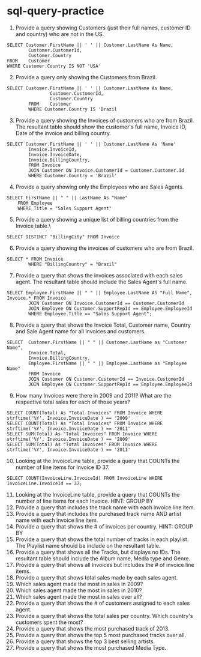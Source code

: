 # sql-query-practice

1) Provide a query showing Customers (just their full names, customer ID and country) who are not in the US.

```
SELECT Customer.FirstName || ' ' || Customer.LastName As Name,
        Customer.CustomerId, 
        Customer.Country
FROM    Customer
WHERE Customer.Country IS NOT 'USA'
```


2) Provide a query only showing the Customers from Brazil.

```
SELECT Customer.FirstName || ' ' || Customer.LastName As Name,
                Customer.CustomerId, 
                Customer.Country
        FROM    Customer
        WHERE Customer.Country IS 'Brazil
```


3) Provide a query showing the Invoices of customers who are from Brazil. The resultant table should show the customer's full name, Invoice ID, Date of the invoice and billing country.

```
SELECT Customer.FirstName || ' ' || Customer.LastName As 'Name'
        Invoice.InvoiceId,
        Invoice.InvoiceDate,
        Invoice.BillingCountry,
        FROM Invoice 
        JOIN Customer ON Invoice.CustomerId = Customer.Customer.Id
        WHERE Customer.Country = 'Brazil'
```


4) Provide a query showing only the Employees who are Sales Agents.


```
SELECT FirstName || " " || LastName As "Name"
	FROM Employee
	WHERE Title = "Sales Support Agent"
```


5) Provide a query showing a unique list of billing countries from the Invoice table.\

```
SELECT DISTINCT "BillingCity" FROM Invoice
```


6) Provide a query showing the invoices of customers who are from Brazil.

```
SELECT * FROM Invoice 
        WHERE "BillingCountry" = "Brazil"
```


7) Provide a query that shows the invoices associated with each sales agent. The resultant table should include the Sales Agent's full name.

```
SELECT Employee.FirstName || " " || Employee.LastName AS "Full Name", Invoice.* FROM Invoice
        JOIN Customer ON Invoice.CustomerId == Customer.CustomerId
        JOIN Employee ON Customer.SupportRepId == Employee.EmployeeId
        WHERE Employee.Title == "Sales Support Agent";
```


8) Provide a query that shows the Invoice Total, Customer name, Country and Sale Agent name for all invoices and customers.

```
SELECT 	Customer.FirstName || " " || Customer.LastName as "Customer Name",
		Invoice.Total,
		Invoice.BillingCountry,
		Employee.FirstName || " " || Employee.LastName as "Employee Name" 
		FROM Invoice
		JOIN Customer ON Customer.CustomerId == Invoice.CustomerId
		JOIN Employee ON Customer.SupportRepId == Employee.EmployeeId
```


9) How many Invoices were there in 2009 and 2011? What are the respective total sales for each of those years?

```
SELECT COUNT(Total) As "Total Invoices" FROM Invoice WHERE strftime('%Y', Invoice.InvoiceDate ) == '2009'
SELECT COUNT(Total) As "Total Invoices" FROM Invoice WHERE strftime('%Y', Invoice.InvoiceDate ) == '2011'
SELECT SUM(Total) As "Total Invoices" FROM Invoice WHERE strftime('%Y', Invoice.InvoiceDate ) == '2009'
SELECT SUM(Total) As "Total Invoices" FROM Invoice WHERE strftime('%Y', Invoice.InvoiceDate ) == '2011'
```


10) Looking at the InvoiceLine table, provide a query that COUNTs the number of line items for Invoice ID 37.

```
SELECT COUNT(InvoiceLine.InvoiceId) FROM InvoiceLine WHERE InvoiceLine.InvoiceId == 37;
```


11) Looking at the InvoiceLine table, provide a query that COUNTs the number of line items for each Invoice. HINT: GROUP BY
12) Provide a query that includes the track name with each invoice line item.
13) Provide a query that includes the purchased track name AND artist name with each invoice line item.
14) Provide a query that shows the # of invoices per country. HINT: GROUP BY
15) Provide a query that shows the total number of tracks in each playlist. The Playlist name should be include on the resultant table.
16) Provide a query that shows all the Tracks, but displays no IDs. The resultant table should include the Album name, Media type and Genre.
17) Provide a query that shows all Invoices but includes the # of invoice line items.
18) Provide a query that shows total sales made by each sales agent.
19) Which sales agent made the most in sales in 2009?
20) Which sales agent made the most in sales in 2010?
21) Which sales agent made the most in sales over all?
22) Provide a query that shows the # of customers assigned to each sales agent.
23) Provide a query that shows the total sales per country. Which country's customers spent the most?
24) Provide a query that shows the most purchased track of 2013.
25) Provide a query that shows the top 5 most purchased tracks over all.
26) Provide a query that shows the top 3 best selling artists.
27) Provide a query that shows the most purchased Media Type.